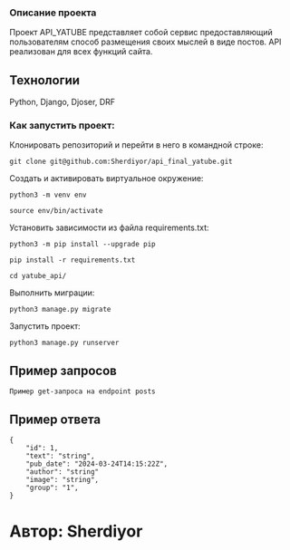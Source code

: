 ### Описание проекта
Проект API_YATUBE представляет собой сервис предоставляющий пользователям 
способ размещения своих мыслей в виде постов.
API реализован для всех функций сайта.
## Технологии 
Python, Django, Djoser, DRF

### Как запустить проект:

Клонировать репозиторий и перейти в него в командной строке:

```
git clone git@github.com:Sherdiyor/api_final_yatube.git
```


Cоздать и активировать виртуальное окружение:

```
python3 -m venv env
```

```
source env/bin/activate
```

Установить зависимости из файла requirements.txt:

```
python3 -m pip install --upgrade pip
```

```
pip install -r requirements.txt
```

```
cd yatube_api/
```

Выполнить миграции:

```
python3 manage.py migrate
```

Запустить проект:

```
python3 manage.py runserver
```

## Пример запросов
```
Пример get-запроса на endpoint posts
```

## Пример ответа
```
{
    "id": 1,
    "text": "string",
    "pub_date": "2024-03-24T14:15:22Z",
    "author": "string"
    "image": "string",
    "group": "1",
}
```

# Автор: Sherdiyor